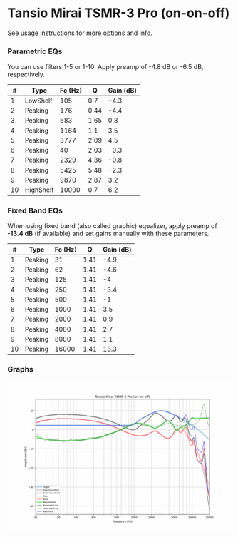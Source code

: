 # Tansio Mirai TSMR-3 Pro (on-on-off)
See [usage instructions](https://github.com/jaakkopasanen/AutoEq#usage) for more options and info.

### Parametric EQs
You can use filters 1-5 or 1-10. Apply preamp of -4.8 dB or -6.5 dB, respectively.

|   # | Type      |   Fc (Hz) |    Q |   Gain (dB) |
|-----|-----------|-----------|------|-------------|
|   1 | LowShelf  |       105 | 0.7  |        -4.3 |
|   2 | Peaking   |       176 | 0.44 |        -4.4 |
|   3 | Peaking   |       683 | 1.65 |         0.8 |
|   4 | Peaking   |      1164 | 1.1  |         3.5 |
|   5 | Peaking   |      3777 | 2.09 |         4.5 |
|   6 | Peaking   |        40 | 2.03 |        -0.3 |
|   7 | Peaking   |      2329 | 4.36 |        -0.8 |
|   8 | Peaking   |      5425 | 5.48 |        -2.3 |
|   9 | Peaking   |      9870 | 2.87 |         3.2 |
|  10 | HighShelf |     10000 | 0.7  |         6.2 |

### Fixed Band EQs
When using fixed band (also called graphic) equalizer, apply preamp of **-13.4 dB** (if available) and set gains manually with these parameters.

|   # | Type    |   Fc (Hz) |    Q |   Gain (dB) |
|-----|---------|-----------|------|-------------|
|   1 | Peaking |        31 | 1.41 |        -4.9 |
|   2 | Peaking |        62 | 1.41 |        -4.6 |
|   3 | Peaking |       125 | 1.41 |        -4   |
|   4 | Peaking |       250 | 1.41 |        -3.4 |
|   5 | Peaking |       500 | 1.41 |        -1   |
|   6 | Peaking |      1000 | 1.41 |         3.5 |
|   7 | Peaking |      2000 | 1.41 |         0.9 |
|   8 | Peaking |      4000 | 1.41 |         2.7 |
|   9 | Peaking |      8000 | 1.41 |         1.1 |
|  10 | Peaking |     16000 | 1.41 |        13.3 |

### Graphs
![](./Tansio%20Mirai%20TSMR-3%20Pro%20(on-on-off).png)
